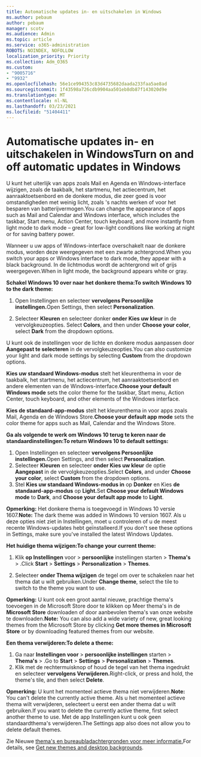 ```yaml
---
title: Automatische updates in- en uitschakelen in Windows
ms.author: pebaum
author: pebaum
manager: scotv
ms.audience: Admin
ms.topic: article
ms.service: o365-administration
ROBOTS: NOINDEX, NOFOLLOW
localization_priority: Priority
ms.collection: Adm_O365
ms.custom:
- "9005716"
- "9932"
ms.openlocfilehash: 56e1ce994353c83d4735682daada233faa5ae8ad
ms.sourcegitcommit: 1f43598a726cdb9904aa501eb8db87f143020d9e
ms.translationtype: MT
ms.contentlocale: nl-NL
ms.lasthandoff: 03/23/2021
ms.locfileid: "51404411"
---
```

# <a name="turn-on-and-off-automatic-updates-in-windows"></a><span data-ttu-id="f1e7a-102">Automatische updates in- en uitschakelen in Windows</span><span class="sxs-lookup"><span data-stu-id="f1e7a-102">Turn on and off automatic updates in Windows</span></span>

<span data-ttu-id="f1e7a-103">U kunt het uiterlijk van apps zoals Mail en Agenda en Windows-interface wijzigen, zoals de taakbalk, het startmenu, het actiecentrum, het aanraaktoetsenbord en de donkere modus, die zeer goed is voor omstandigheden met weinig licht, zoals 's nachts werken of voor het besparen van batterijvermogen.</span><span class="sxs-lookup"><span data-stu-id="f1e7a-103">You can change the appearance of apps such as Mail and Calendar and Windows interface, which includes the taskbar, Start menu, Action Center, touch keyboard, and more instantly from light mode to dark mode – great for low-light conditions like working at night or for saving battery power.</span></span>  

<span data-ttu-id="f1e7a-104">Wanneer u uw apps of Windows-interface overschakelt naar de donkere modus, worden deze weergegeven met een zwarte achtergrond.</span><span class="sxs-lookup"><span data-stu-id="f1e7a-104">When you switch your apps or Windows interface to dark mode, they appear with a black background.</span></span> <span data-ttu-id="f1e7a-105">In de lichtmodus wordt de achtergrond wit of grijs weergegeven.</span><span class="sxs-lookup"><span data-stu-id="f1e7a-105">When in light mode, the background appears white or gray.</span></span>
 
<span data-ttu-id="f1e7a-106">**Schakel Windows 10 over naar het donkere thema:**</span><span class="sxs-lookup"><span data-stu-id="f1e7a-106">**To switch Windows 10 to the dark theme:**</span></span>

1. <span data-ttu-id="f1e7a-107">Open Instellingen en selecteer **vervolgens Persoonlijke instellingen.**</span><span class="sxs-lookup"><span data-stu-id="f1e7a-107">Open Settings, then select **Personalization**.</span></span>
  
1. <span data-ttu-id="f1e7a-108">Selecteer **Kleuren** en selecteer donker **onder Kies uw kleur** in de vervolgkeuzeopties. </span><span class="sxs-lookup"><span data-stu-id="f1e7a-108">Select **Colors**, and then under **Choose your color**, select **Dark** from the dropdown options.</span></span>

<span data-ttu-id="f1e7a-109">U kunt ook de instellingen voor de lichte en donkere modus aanpassen door **Aangepast te selecteren** in de vervolgkeuzeopties.</span><span class="sxs-lookup"><span data-stu-id="f1e7a-109">You can also customize your light and dark mode settings by selecting **Custom** from the dropdown options.</span></span>

<span data-ttu-id="f1e7a-110">**Kies uw standaard Windows-modus** stelt het kleurenthema in voor de taakbalk, het startmenu, het actiecentrum, het aanraaktoetsenbord en andere elementen van de Windows-interface.</span><span class="sxs-lookup"><span data-stu-id="f1e7a-110">**Choose your default Windows mode** sets the color theme for the taskbar, Start menu, Action Center, touch keyboard, and other elements of the Windows interface.</span></span>  

<span data-ttu-id="f1e7a-111">**Kies de standaard-app-modus** stelt het kleurenthema in voor apps zoals Mail, Agenda en de Windows Store.</span><span class="sxs-lookup"><span data-stu-id="f1e7a-111">**Choose your default app mode** sets the color theme for apps such as Mail, Calendar and the Windows Store.</span></span>
 
<span data-ttu-id="f1e7a-112">**Ga als volgende te werk om Windows 10 terug te keren naar de standaardinstellingen:**</span><span class="sxs-lookup"><span data-stu-id="f1e7a-112">**To return Windows 10 to default settings:**</span></span>

1. <span data-ttu-id="f1e7a-113">Open Instellingen en selecteer **vervolgens Persoonlijke instellingen.**</span><span class="sxs-lookup"><span data-stu-id="f1e7a-113">Open Settings, and then select **Personalization**.</span></span>  
1. <span data-ttu-id="f1e7a-114">Selecteer **Kleuren** en selecteer **onder Kies uw kleur** de optie **Aangepast** in de vervolgkeuzeopties.</span><span class="sxs-lookup"><span data-stu-id="f1e7a-114">Select **Colors**, and under **Choose your color**, select **Custom** from the dropdown options.</span></span>  
1. <span data-ttu-id="f1e7a-115">Stel **Kies uw standaard Windows-modus in** op **Donker** en Kies **de standaard-app-modus** op **Light.**</span><span class="sxs-lookup"><span data-stu-id="f1e7a-115">Set **Choose your default Windows mode** to **Dark**, and **Choose your default app mode** to **Light**.</span></span>

<span data-ttu-id="f1e7a-116">**Opmerking:** Het donkere thema is toegevoegd in Windows 10 versie 1607.</span><span class="sxs-lookup"><span data-stu-id="f1e7a-116">**Note:** The dark theme was added in Windows 10 version 1607.</span></span> <span data-ttu-id="f1e7a-117">Als u deze opties niet ziet in Instellingen, moet u controleren of u de meest recente Windows-updates hebt geïnstalleerd.</span><span class="sxs-lookup"><span data-stu-id="f1e7a-117">If you don't see these options in Settings, make sure you've installed the latest Windows Updates.</span></span>

<span data-ttu-id="f1e7a-118">**Het huidige thema wijzigen:**</span><span class="sxs-lookup"><span data-stu-id="f1e7a-118">**To change your current theme:**</span></span>

1. <span data-ttu-id="f1e7a-119">Klik **op Instellingen** voor  >  **persoonlijke** instellingen starten  >  **Thema's**  >  .</span><span class="sxs-lookup"><span data-stu-id="f1e7a-119">Click **Start** > **Settings** > **Personalization** > **Themes**.</span></span>  

1. <span data-ttu-id="f1e7a-120">Selecteer **onder Thema wijzigen** de tegel om over te schakelen naar het thema dat u wilt gebruiken.</span><span class="sxs-lookup"><span data-stu-id="f1e7a-120">Under **Change theme**, select the tile to switch to the theme you want to use.</span></span> 

<span data-ttu-id="f1e7a-121">**Opmerking:** U kunt ook een groot aantal nieuwe, prachtige thema's toevoegen in de Microsoft Store door te klikken op Meer thema's in de **Microsoft Store** downloaden of door aanbevolen thema's van onze website te downloaden.</span><span class="sxs-lookup"><span data-stu-id="f1e7a-121">**Note:** You can also add a wide variety of new, great looking themes from the Microsoft Store by clicking **Get more themes in Microsoft Store** or by downloading featured themes from our website.</span></span>

<span data-ttu-id="f1e7a-122">**Een thema verwijderen:**</span><span class="sxs-lookup"><span data-stu-id="f1e7a-122">**To delete a theme:**</span></span>

1. <span data-ttu-id="f1e7a-123">Ga naar **Instellingen voor**  >  **persoonlijke instellingen** starten  >  **Thema's**  >  .</span><span class="sxs-lookup"><span data-stu-id="f1e7a-123">Go to **Start** > **Settings** > **Personalization** > **Themes**.</span></span> 
1. <span data-ttu-id="f1e7a-124">Klik met de rechtermuisknop of houd de tegel van het thema ingedrukt en selecteer **vervolgens Verwijderen.**</span><span class="sxs-lookup"><span data-stu-id="f1e7a-124">Right-click, or press and hold, the theme's tile, and then select **Delete**.</span></span> 

<span data-ttu-id="f1e7a-125">**Opmerking:** U kunt het momenteel actieve thema niet verwijderen.</span><span class="sxs-lookup"><span data-stu-id="f1e7a-125">**Note:** You can't delete the currently active theme.</span></span> <span data-ttu-id="f1e7a-126">Als u het momenteel actieve thema wilt verwijderen, selecteert u eerst een ander thema dat u wilt gebruiken.</span><span class="sxs-lookup"><span data-stu-id="f1e7a-126">If you want to delete the currently active theme, first select another theme to use.</span></span> <span data-ttu-id="f1e7a-127">Met de app Instellingen kunt u ook geen standaardthema's verwijderen.</span><span class="sxs-lookup"><span data-stu-id="f1e7a-127">The Settings app also does not allow you to delete default themes.</span></span>

<span data-ttu-id="f1e7a-128">Zie Nieuwe [thema's en bureaubladachtergronden voor meer informatie.](https://support.microsoft.com/windows/get-new-themes-and-desktop-backgrounds-09e3e0a6-02e3-5ecd-22a1-5d048e3cb0d3)</span><span class="sxs-lookup"><span data-stu-id="f1e7a-128">For details, see [Get new themes and desktop backgrounds](https://support.microsoft.com/windows/get-new-themes-and-desktop-backgrounds-09e3e0a6-02e3-5ecd-22a1-5d048e3cb0d3).</span></span>

